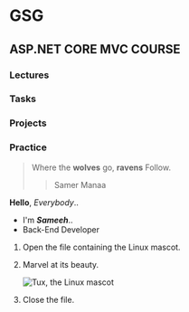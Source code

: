# GSG

## ASP.NET CORE MVC COURSE

### Lectures
### Tasks
### Projects
### Practice

>Where the **wolves** go, **ravens** Follow.
>
>>Samer Manaa

**Hello**,  *Everybody*..<br>
 - I'm ***Sameeh***..
 - Back-End Developer

1. Open the file containing the Linux mascot.
2. Marvel at its beauty.

    ![Tux, the Linux mascot](https://user-images.githubusercontent.com/99980163/181725852-ebb7ae1f-de55-487a-bbd5-94fb2c7168a8.png)

3. Close the file.

